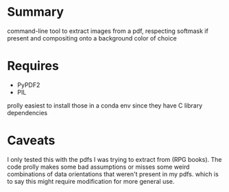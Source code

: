 # Summary
command-line tool to extract images from a pdf, respecting softmask if present and compositing onto a background color of choice

# Requires
- PyPDF2
- PIL

prolly easiest to install those in a conda env since they have C library dependencies

# Caveats
I only tested this with the pdfs I was trying to extract from (RPG books). The code prolly makes some bad assumptions or misses some weird combinations of data orientations that weren't present in my pdfs. which is to say this might require modification for more general use.


